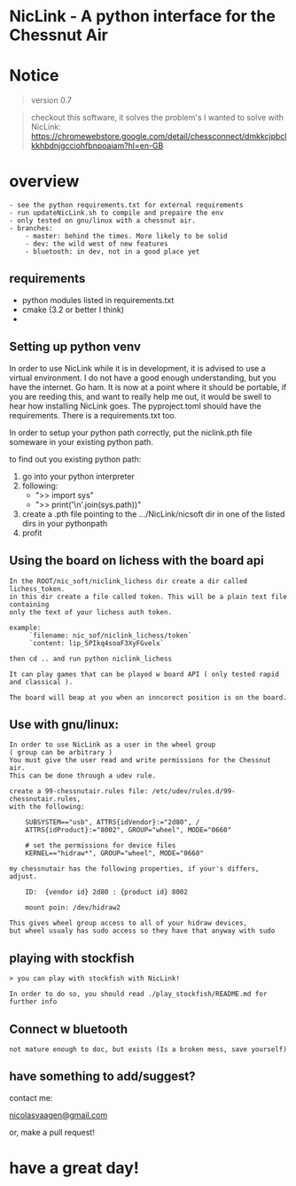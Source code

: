 # NicLink - A python interface for the Chessnut Air

# Notice
> version 0.7

> checkout this software, it solves the problem's I wanted to solve with NicLink:
    https://chromewebstore.google.com/detail/chessconnect/dmkkcjpbclkkhbdnjgcciohfbnpoaiam?hl=en-GB

# overview

    - see the python requirements.txt for external requirements
    - run updateNicLink.sh to compile and prepaire the env
    - only tested on gnu/linux with a chessnut air.
    - branches:
        - master: behind the times. More likely to be solid
        - dev: the wild west of new features
        - bluetooth: in dev, not in a good place yet
## requirements
- python modules listed in requirements.txt
- cmake (3.2 or better I think)
-
## Setting up python venv
In order to use NicLink while it is in development, it is advised to use a virtual environment. I do not have a good enough understanding,
but you have the internet. Go ham. It is now at a point where it should be portable, if you are reeding this, and want to really help me out,
it would be swell to hear how installing NicLink goes. The pyproject.toml should have the requirements. There is a requirements.txt too.

In order to setup your python path correctly, put the niclink.pth file someware in your existing python path.

to find out you existing python path:

1. go into your python interpreter
2. following:
   - ">> import sys"
   - ">> print('\n'.join(sys.path))"
4. create a .pth file pointing to the .../NicLink/nicsoft dir in one of the listed dirs in your pythonpath
5. profit

## Using the board on lichess with the board api

    In the ROOT/nic_soft/niclink_lichess dir create a dir called lichess_token.
    in this dir create a file called token. This will be a plain text file containing
    only the text of your lichess auth token.

    example:
         `filename: nic_sof/niclink_lichess/token`
         `content: lip_5PIkq4soaF3XyFGvelx`

    then cd .. and run python niclink_lichess

    It can play games that can be played w board API ( only tested rapid and classical ).

    The board will beap at you when an inncorect position is on the board.


## Use with gnu/linux:

    In order to use NicLink as a user in the wheel group
    ( group can be arbitrary )
    You must give the user read and write permissions for the Chessnut air.
    This can be done through a udev rule.

    create a 99-chessnutair.rules file: /etc/udev/rules.d/99-chessnutair.rules,
    with the following:

        SUBSYSTEM=="usb", ATTRS{idVendor}:="2d80", /
        ATTRS{idProduct}:="8002", GROUP="wheel", MODE="0660"

        # set the permissions for device files
        KERNEL=="hidraw*", GROUP="wheel", MODE="0660"

    my chessnutair has the following properties, if your's differs, adjust.

        ID:  {vendor id} 2d80 : {product id} 8002

        mount poin: /dev/hidraw2

    This gives wheel group access to all of your hidraw devices,
    but wheel usualy has sudo access so they have that anyway with sudo

## playing with stockfish

    > you can play with stockfish with NicLink!

    In order to do so, you should read ./play_stockfish/README.md for further info

## Connect w bluetooth

    not mature enough to doc, but exists (Is a broken mess, save yourself)

## have something to add/suggest?

contact me:

[nicolasvaagen@gmail.com](nicolasvaagen@gmail.com)

or, make a pull request!

# have a great day!

